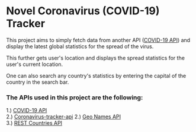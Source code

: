 # Novel Coronavirus (COVID-19) Tracker

This project aims to simply fetch data from another API ([COVID-19 API](https://github.com/ExpDev07/coronavirus-tracker-api)) and display the latest global statistics for the spread of the virus.

This further gets user's location and displays the spread statistics for the user's current location.

One can also search any country's statistics by entering the capital of the country in the search bar.

### The APIs used in this project are the following:

1.) [COVID-19 API](https://rapidapi.com/api-sports/api/covid-193) <br />
2.) [Coronavirus-tracker-api](https://github.com/ExpDev07/coronavirus-tracker-api)
2.) [Geo Names API](https://www.geonames.org/)<br />
3.) [REST Countries API](https://restcountries.eu/)

